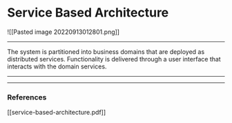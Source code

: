 # Service Based Architecture
![[Pasted image 20220913012801.png]]

___
The system is partitioned into business domains that are deployed as distributed services. Functionality is delivered through a user interface that interacts with the domain services.

___


___
### References
[[service-based-architecture.pdf]]

